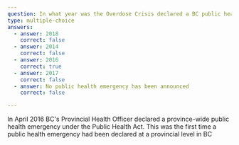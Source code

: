 ```yaml
---
question: In what year was the Overdose Crisis declared a BC public health emergency?
type: multiple-choice
answers:
  - answer: 2018
    correct: false
  - answer: 2014
    correct: false
  - answer: 2016
    correct: true
  - answer: 2017
    correct: false
  - answer: No public health emergency has been announced
    correct: false

---
```

<!--- This is where question-level feedback goes -->
In April 2016 BC's Provincial Health Officer declared a province-wide public health emergency under the Public Health Act. This was the first time a public health emergency had been declared at a provincial level in BC
